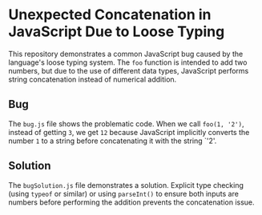 # Unexpected Concatenation in JavaScript Due to Loose Typing

This repository demonstrates a common JavaScript bug caused by the language's loose typing system.  The `foo` function is intended to add two numbers, but due to the use of different data types, JavaScript performs string concatenation instead of numerical addition.

## Bug

The `bug.js` file shows the problematic code. When we call `foo(1, '2')`, instead of getting `3`, we get `12` because JavaScript implicitly converts the number `1` to a string before concatenating it with the string `'2'.

## Solution

The `bugSolution.js` file demonstrates a solution.  Explicit type checking (using `typeof` or similar) or using `parseInt()` to ensure both inputs are numbers before performing the addition prevents the concatenation issue.